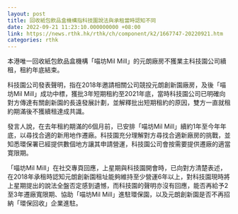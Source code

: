 ```yaml
---
layout: post
title: 回收紙包飲品盒機構指科技園說法與承租當時認知不同
date: 2022-09-21 11:23:10.000000000 +08:00
link: https://news.rthk.hk/rthk/ch/component/k2/1667747-20220921.htm
categories: rthk
---
```


本港唯一回收紙包飲品盒機構「喵坊Mil Mill」的元朗廠房不獲業主科技園公司續租，租約年底結束。

科技園公司發表聲明，指在2018年邀請相關公司競投元朗創新園廠房，及後「喵坊Mil Mill」成功中標，獲批3年短期租約至2021年底，當時科技園公司已明確向對方傳達有關創新園的長遠發展計劃，並解釋批出短期租約的原因，雙方一直就租約期滿後不獲續租達成共識。

發言人說，在去年租約期滿的6個月前，已安排「喵坊Mil Mill」續約1年至今年年底，以尋找合適的新用地作遷廠。科技園充分理解對方尋找合適新廠房的挑戰，並知悉環保署已經提供數個地方讓其申請營運，科技園公司會按需要提供遷廠的適當寛限期。

「喵坊Mil Mill」在社交專頁回應，上星期與科技園開會時，已向對方清楚表述，在2018年承租時認知元朗創新園租址能夠維持至少營運6年以上，對科技園現時將上星期提出的說法全盤否定感到遺憾，而科技園的聲明亦沒有回應，能否再給予2至3年遷廠寬限期、協助「喵坊Mil Mill」進駐環保園，以及元朗創新園是否不再招納「環保回收」企業進駐。
